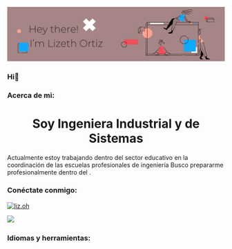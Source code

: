 ![header](/12.png)

### Hi👋

<h3 aling="left">Acerca de mi:</h3>
<h1 align="center">Soy Ingeniera Industrial y de Sistemas</h1>
Actualmente estoy trabajando dentro del sector educativo en la coordinación de las escuelas profesionales de ingeniería
Busco prepararme profesionalmente dentro del .

<h3 align="left">Conéctate conmigo:</h3>
<p align="left">
<a href="https://instagram.com/liz.oh " target="blank"><img align="center" src="https://raw.githubusercontent.com/rahuldkjain/github-profile-readme-generator/master/src/images/icons/Social/instagram.svg " alt="liz.oh" height="30" width="40" /></a>
</p>
<a href="orheliz@gmail.com"> <img src="https://img.shields.io/badge/Gmail-D14836?style=for-the-badge&logo=gmail&logoColor=white" /></a>


<h3 align="left">Idiomas y herramientas:</h3>

